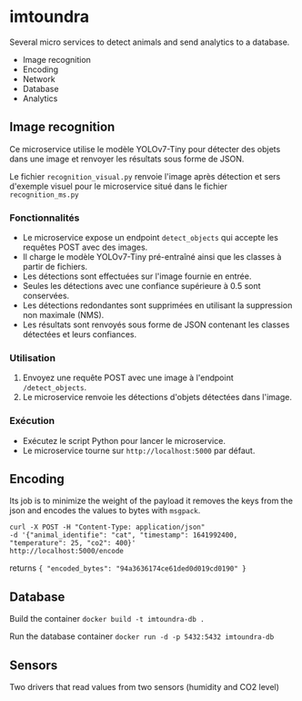 # imtoundra

Several micro services to detect animals and send analytics to a database.

- Image recognition
- Encoding
- Network
- Database
- Analytics

## Image recognition

Ce microservice utilise le modèle YOLOv7-Tiny pour détecter des objets dans une image et renvoyer les résultats sous forme de JSON.

Le fichier `recognition_visual.py` renvoie l'image après détection et sers d'exemple visuel pour le microservice situé dans le fichier `recognition_ms.py`

### Fonctionnalités

- Le microservice expose un endpoint `detect_objects` qui accepte les requêtes POST avec des images.
- Il charge le modèle YOLOv7-Tiny pré-entraîné ainsi que les classes à partir de fichiers.
- Les détections sont effectuées sur l'image fournie en entrée.
- Seules les détections avec une confiance supérieure à 0.5 sont conservées.
- Les détections redondantes sont supprimées en utilisant la suppression non maximale (NMS).
- Les résultats sont renvoyés sous forme de JSON contenant les classes détectées et leurs confiances.

### Utilisation

1. Envoyez une requête POST avec une image à l'endpoint `/detect_objects`.
2. Le microservice renvoie les détections d'objets détectées dans l'image.

### Exécution

- Exécutez le script Python pour lancer le microservice.
- Le microservice tourne sur `http://localhost:5000` par défaut.


## Encoding
Its job is to minimize the weight of the payload
it removes the keys from the json and encodes the values to bytes with `msgpack`.
```
curl -X POST -H "Content-Type: application/json"
-d '{"animal_identifie": "cat", "timestamp": 1641992400, "temperature": 25, "co2": 400}'
http://localhost:5000/encode
```

returns
`{
  "encoded_bytes": "94a3636174ce61ded0d019cd0190"
}`


## Database
Build the container
`docker build -t imtoundra-db .`

Run the database container
`docker run -d -p 5432:5432 imtoundra-db`

## Sensors
Two drivers that read values from two sensors (humidity and CO2 level)
